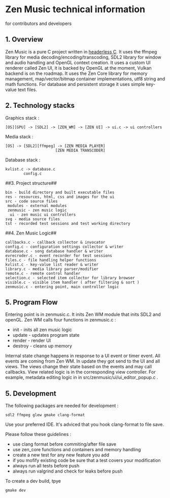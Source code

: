 # Zen Music technical information
for contributors and developers

## 1. Overview ##

Zen Music is a pure C project written in [headerless C](https://github.com/milgra/headerlessc).
It uses the ffmpeg library for media decoding/encoding/transcoding, SDL2 library for window and audio handling and OpenGL context creation.
It uses a custom UI renderer called Zen UI, it is backed by OpenGL at the moment, Vulkan backend is on the roadmap.
It uses the Zen Core library for memory management, map/vector/bitmap container implementations, utf8 string and math functions.
For database and persistent storage it uses simple key-value text files.

## 2. Technology stacks ##

Graphics stack :

```
[OS][GPU] -> [SDL2] -> [ZEN_WM] -> [ZEN UI] -> ui.c -> ui controllers
```

Media stack :

```
[OS] -> [SDL2][ffmpeg] -> [ZEN MEDIA PLAYER]
     		       	  [ZEN MEDIA TRANSCODER]
```

Database stack :

```
kvlist.c -> database.c
	    config.c
```

##3. Project structure##

```
bin - build directory and built executable files
res - resources, html, css and images for the ui
src - code source files
 modules - external modules
 zenmusic - zen music logic
  ui - zen music ui controllers
svg - media source files
tst - recorded test sessions and test working directory
```
 
##4. Zen Music Logic##

```
callbacks.c - callback collector & invocator
config.c - configuration settings collector & writer
database.c - song database handler & writer
evrecroder.c - event recorder for test sessions
files.c - file handling helper functions
kvlist.c - key-value list reader & writer
library.c - media library parser/modifier
remote.c - remote control handler
selection.c - selected item collector for library browser
visible.c - visible item handler ( after filtering & sort )
zenmusic.c - entering point, main controller logic
```

## 5. Program Flow ##

Entering point is in zenmusic.c. It inits Zen WM module that inits SDL2 and openGL. Zen WM calls four functions in zenmusic.c :
- init - inits all zen music logic
- update - updates program state
- render - render UI
- destroy - cleans up memory

Internal state change happens in response to a UI event or timer event. All events are coming from Zen WM. In update they got send to the UI and all views.
The views change their state based on the events and may call callbacks.
View related logic is in the corresponding view controller. For example, metadata editing logic in in src/zenmusic/ui/ui_editor_popup.c .

## 5. Development ##

The following packages are needed for development :

```
sdl2 ffmpeg glew gmake clang-format
```

Use your preferred IDE. It's adviced that you hook clang-format to file save.

Please follow these guidelines :

- use clang format before commiting/after file save
- use zen_core functions and containers and memory handling
- create a new test for any new feature you add
- if you mofify existing code be sure that a test covers your modification
- always run all tests before push
- always run valgrind and check for leaks before push

To create a dev build, tpye

```
gmake dev
```